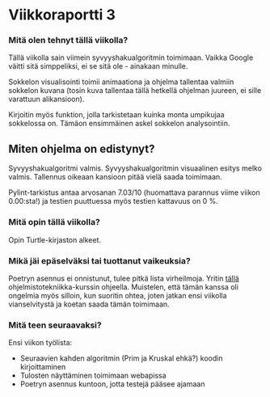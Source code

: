# Viikkoraportti 3

### Mitä olen tehnyt tällä viikolla?

Tällä viikolla sain viimein syvyyshakualgoritmin toimimaan. Vaikka Google väitti sitä simppeliksi, ei se sitä ole - ainakaan minulle. 

Sokkelon visualisointi toimii animaationa ja ohjelma tallentaa valmiin sokkelon kuvana (tosin kuva tallentaa tällä hetkellä ohjelman juureen, ei sille varattuun alikansioon).

Kirjoitin myös funktion, jolla tarkistetaan kuinka monta umpikujaa sokkelossa on. Tämäon ensimmäinen askel sokkelon analysointiin.



## Miten ohjelma on edistynyt?

Syvyyshakualgoritmi valmis. Syvyyshakualgoritmin visuaalinen esitys melko valmis. Tallennus oikeaan kansioon pitää vielä saada toimimaan.

Pylint-tarkistus antaa arvosanan 7.03/10 (huomattava parannus viime viikon 0.00:sta!) ja testien puuttuessa myös testien kattavuus on 0 %.


### Mitä opin tällä viikolla?

Opin Turtle-kirjaston alkeet.


### Mikä jäi epäselväksi tai tuottanut vaikeuksia? 

Poetryn asennus ei onnistunut, tulee pitkä lista virheilmoja. Yritin [tällä](https://ohjelmistotekniikka-hy.github.io/python/viikko2) ohjelmistotekniikka-kurssin ohjeella. Muistelen, että tämän kanssa oli ongelmia myös silloin, kun suoritin ohtea, joten jatkan ensi viikolla vianselvitystä ja koetan saada tämän toimimaan.


### Mitä teen seuraavaksi?

Ensi viikon työlista:
- Seuraavien kahden algoritmin (Prim ja Kruskal ehkä?) koodin kirjoittaminen
- Tulosten näyttäminen toimimaan webapissa
- Poetryn asennus kuntoon, jotta testejä pääsee ajamaan
